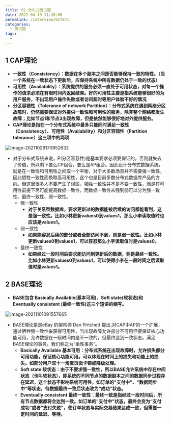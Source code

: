 ```yaml
---
title: 02.分布式面试题
date: 2022-04-19 11:20:00
permalink: /interview/61f871
categories: 
  - 面试题
tags: 
  - 
---
```


## 1 CAP理论

- **一致性（Consistency）：数据在多个副本之间是否能够保持一致的特性。（当一个系统在一致状态下更新后，应保持系统中所有数据仍处于一致的状态）**
- **可用性（Availability）：系统提供的服务必须一直处于可用状态，对每一个操作的请求必须在有限时间内返回结果。好的可用性主要是指系统能够很好的为用户服务，不出现用户操作失败或者访问超时等用户体验不好的情况**
- **分区容错性（Tolerance of network Partition）：分布式系统在遇到网络分区故障时，仍然需要保证对外提供一致性和可用性的服务，除非整个网络都发生故障；比如节点1和节点3出现故障，但是依然能够很好地对外提供服务。**
- **CAP理论是指在一个分布式系统中最多只能同时满足一致性（Consistency）、可用性（Availability）和分区容错性（Partition tolerance）这三项中的两项**

![image-20211029170952632](http://www.itxiaoshen.com:3001/assets/1635499153569QESrXw43.png)

- 对于分布式系统来说，P(分区容忍性)是基本要求必须要保证的，否则就失去了价值，所以剩下要么CP组合，要么是AP组合。因此设计分布式数据系统，就是在一致性和可用性之间取一个平衡，对于大多数场景并不需要强一致性，因此牺牲一致性而换取高可用性，这个也是目前多数分布式数据库产品的方向。但这里很多人不要产生了误区，牺牲一致性并不是不要一致性，而是在可用性前提下尽可能提高数据一致性，而数据一致性从强到弱可以分为强一致性、最终一致性、弱一致性。
  - 强一致性
    - **对于关系型数据库，要求更新过的数据能被后续的访问都能看到，这是强一致性。比如小林更新values0到values1，那么小李读取值时也应该是values1。**
  - 弱一致性
    - **如果能容忍后续的部分或者全部访问不到，则是弱一致性。比如小林更新values0到values1，可以容忍那么小李读取值时是values0。**
  - 最终一致性
    - **如果经过一段时间后要求能访问到更新后的数据，则是最终一致性。比如小林更新values0到values1，可以使得小李在一段时间之后读取值时是values1。**

## 2 BASE理论

- **BASE包含 Basically Available(基本可用)、Soft state(软状态)和 Eventually consistent (最终一致性)这三个短语的缩写。**

![image-20211101091557665](http://www.itxiaoshen.com:3001/assets/1635729363731GH8t1ean.png)

- BASE理论是是eBay 的架构师 Dan Pritchett  提出,对CAP中AP的一个扩展，通过牺牲强一致性来获得可用性，当出现故障允许部分不可用但要保证核心功能可用，允许数据在一段时间内是不一致的，但最终达到一致状态。满足BASE理论的事务，我们称之为“柔性事务”。
  - **Basically Available 基本可用：分布式系统在出现故障时，允许损失部分可用功能，保证核心功能可用。可以体现在时间上的损失和功能上的损失。如部分用户双十一淘宝页面卡顿或降级处理。**
  - **Soft state  软状态：由于不要求强一致性，所以BASE允许系统中存在中间状态（也叫软状态），即系统的不同节点的数据副本之间的数据同步过程存在延迟，这个状态不影响系统可用性，如订单的"支付中"、“数据同步中”等状态，待数据最终一致后状态改为“成功”状态。**
  - **Eventually consistent 最终一致性：最终一致是指经过一段时间后，所有节点数据都将会达到一致。如订单的"支付中"状态，最终会变为“支付成功”或者"支付失败"，使订单状态与实际交易结果达成一致，但需要一定时间的延迟、等待。**